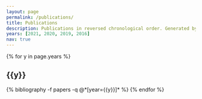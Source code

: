 ```yaml
---
layout: page
permalink: /publications/
title: Publications
description: Publications in reversed chronological order. Generated by jekyll-scholar.
years: [2021, 2020, 2019, 2016]
nav: true
---
```


<div class="publications">

{% for y in page.years %}
  <h2 class="year">{{y}}</h2>
  {% bibliography -f papers -q @*[year={{y}}]* %}
{% endfor %}

</div>
